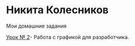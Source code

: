 

# Никита Колесников
Мои домашние задания

[Урок № 2](neecsman/Lesson_2/ "")- Работа с графикой для разработчика.
